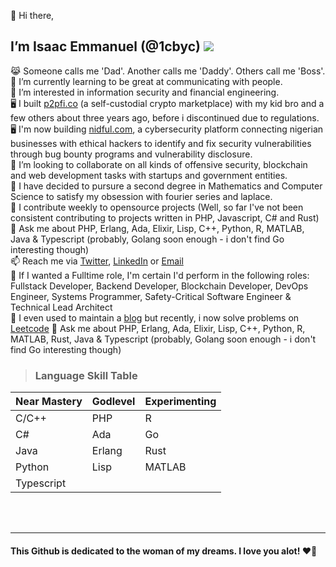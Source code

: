 👋 Hi there,
## I’m Isaac Emmanuel (@1cbyc) ![](https://komarev.com/ghpvc/?username=1cbyc&color=blueviolet)

  😹 Someone calls me 'Dad'. Another calls me 'Daddy'. Others call me 'Boss'.<br>
  🌱 I’m currently learning to be great at communicating with people.<br>
  👀 I’m interested in information security and financial engineering.<br>
  🖥 I built [p2pfi.co](https://alpha.p2pfi.co) (a self-custodial crypto marketplace) with my kid bro and a few others about three years ago, before i discontinued due to regulations.<br>
  🖥 I'm now building [nidful.com](https://nidful.com), a cybersecurity platform connecting nigerian businesses with ethical hackers to identify and fix security vulnerabilities through bug bounty programs and vulnerability disclosure.<br>
  💞️ I’m looking to collaborate on all kinds of offensive security, blockchain and web development tasks with startups and government entities.<br>
  🔭 I have decided to pursure a second degree in Mathematics and Computer Science to satisfy my obsession with fourier series and laplace.<br>
  🔭 I contribute weekly to opensource projects (Well, so far I've not been consistent contributing to projects written in PHP, Javascript, C# and Rust) <br>
  🥋 Ask me about PHP, Erlang, Ada, Elixir, Lisp, C++, Python, R, MATLAB, Java & Typescript (probably, Golang soon enough - i don't find Go interesting though)<br>
  📫 Reach me via [Twitter](https://twitter.com/1cbyc), [LinkedIn](https://linkedin.com/in/isaacnsisong) or [Email](mailto:ei@nsisong.com) <br>
  🥋 If I wanted a Fulltime role, I'm certain I'd perform in the following roles: Fullstack Developer, Backend Developer, Blockchain Developer, DevOps Engineer, Systems Programmer, Safety-Critical Software Engineer & Technical Lead Architect<br>
  👀 I even used to maintain a [blog](https://ei.nsisong.com) but recently, i now solve problems on [Leetcode](https://leetcode.com/u/1cbyc/)
  🥋 Ask me about PHP, Erlang, Ada, Elixir, Lisp, C++, Python, R, MATLAB, Rust, Java & Typescript (probably, Golang soon enough - i don't find Go interesting though)<br>


> ### Language Skill Table

| Near Mastery | Godlevel   | Experimenting |
|--------------|------------|---------------|
| C/C++        | PHP        | R             |
| C#           | Ada        | Go            |
| Java         | Erlang     | Rust          |
| Python       | Lisp       | MATLAB        |
| Typescript   |            |               |

<!-- ![Top Langs](https://github-readme-stats.vercel.app/api/top-langs/?username=1cbyc&layout=compact) -->
 <!--
 [![Ashutosh's github activity graph](https://github-readme-activity-graph.vercel.app/graph?username=1cbyc&bg_color=c8d4ff&color=0a0a9e&line=134e9e&point=003b40&area=true&hide_border=true)](https://github.com/ashutosh00710/github-readme-activity-graph)
-->
<br><br><hr>

#### This Github  is dedicated to the woman of my dreams. I love you alot! ❤️🌹

